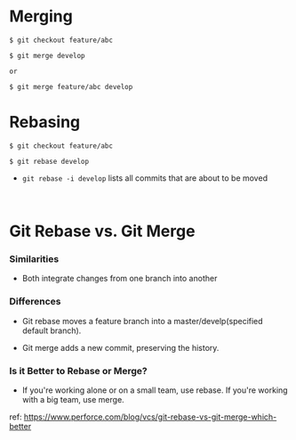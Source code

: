 # Merging
```
$ git checkout feature/abc

$ git merge develop

or

$ git merge feature/abc develop
```

# Rebasing
```
$ git checkout feature/abc

$ git rebase develop
```

- `git rebase -i develop` lists all commits that are about to be moved

 
# Git Rebase vs. Git Merge
### Similarities
- Both integrate changes from one branch into another

### Differences
- Git rebase moves a feature branch into a master/develp(specified default branch).

- Git merge adds a new commit, preserving the history.

### Is it Better to Rebase or Merge?
- If you're working alone or on a small team, use rebase. If you're working with a big team, use merge.

ref: https://www.perforce.com/blog/vcs/git-rebase-vs-git-merge-which-better